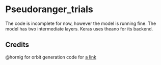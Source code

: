 # Pseudoranger_trials
The code is incomplete for now, however the model is running fine. The model has two intermediate layers.
Keras uses theano for its backend.

## Credits
@hornig for orbit generation code for [a link](https://github.com/aerospaceresearch/summerofcode2017/tree/master/gsoc2017/a03-LonePseudorangerOrbitPosition)
